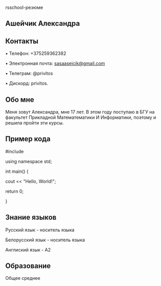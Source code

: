 rsschool-резюме

## Ашейчик Александра

## Контакты
• Телефон: +375259362382

• Электронная почта: sasaasejcik@gmail.com

• Телеграм: @privitos

• Дискорд: privitos.

## Обо мне
Меня зовут Александра, мне 17 лет. В этом году поступаю в БГУ на факультет Прикладной Математематики И Информатики, поэтому и решила пройти эти курсы.

## Пример кода
#include

using namespace std;

int main() {

cout << "Hello, World!";

return 0;

}

## Знание языков
Русский язык - носитель языка

Белорусский язык - носитель языка

Англиский язык - А2


## Образование
Общее среднее

